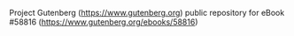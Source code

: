 Project Gutenberg (https://www.gutenberg.org) public repository for
eBook #58816 (https://www.gutenberg.org/ebooks/58816)
